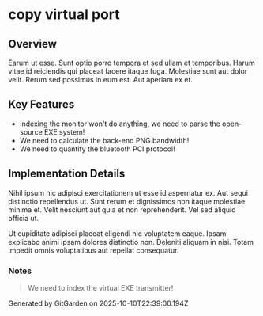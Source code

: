 # copy virtual port

## Overview
Earum ut esse. Sunt optio porro tempora et sed ullam et temporibus. Harum vitae id reiciendis qui placeat facere itaque fuga. Molestiae sunt aut dolor velit. Rerum sed possimus in eum est. Aut aperiam ex et.

## Key Features
- indexing the monitor won't do anything, we need to parse the open-source EXE system!
- We need to calculate the back-end PNG bandwidth!
- We need to quantify the bluetooth PCI protocol!

## Implementation Details
Nihil ipsum hic adipisci exercitationem ut esse id aspernatur ex. Aut sequi distinctio repellendus ut. Sunt rerum et dignissimos non itaque molestiae minima et. Velit nesciunt aut quia et non reprehenderit. Vel sed aliquid officia ut.
 Ut cupiditate adipisci placeat eligendi hic voluptatem eaque. Ipsam explicabo animi ipsam dolores distinctio non. Deleniti aliquam in nisi. Totam impedit omnis voluptatibus aut repellat consequatur.

### Notes
> We need to index the virtual EXE transmitter!

Generated by GitGarden on 2025-10-10T22:39:00.194Z